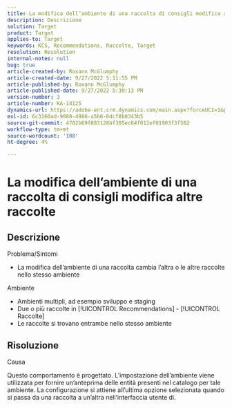 ```yaml
---
title: La modifica dell’ambiente di una raccolta di consigli modifica altre raccolte
description: Descrizione
solution: Target
product: Target
applies-to: Target
keywords: KCS, Recommendations, Raccolte, Target
resolution: Resolution
internal-notes: null
bug: true
article-created-by: Roxann McGlumphy
article-created-date: 9/27/2022 5:11:55 PM
article-published-by: Roxann McGlumphy
article-published-date: 9/27/2022 5:30:13 PM
version-number: 3
article-number: KA-14125
dynamics-url: https://adobe-ent.crm.dynamics.com/main.aspx?forceUCI=1&pagetype=entityrecord&etn=knowledgearticle&id=0196a277-873e-ed11-9db1-00224808613b
exl-id: 6c3160ad-9080-4986-a5b6-6dcf8b0343b5
source-git-commit: 4702b69f883128bf305ec64f012ef01903f3f582
workflow-type: tm+mt
source-wordcount: '108'
ht-degree: 4%

---
```


# La modifica dell’ambiente di una raccolta di consigli modifica altre raccolte

## Descrizione

Problema/Sintomi<br>
- La modifica dell’ambiente di una raccolta cambia l’altra o le altre raccolte nello stesso ambiente



Ambiente
- Ambienti multipli, ad esempio sviluppo e staging
- Due o più raccolte in [!UICONTROL Recommendations] - [!UICONTROL Raccolte]
- Le raccolte si trovano entrambe nello stesso ambiente



## Risoluzione


Causa

Questo comportamento è progettato. L’impostazione dell’ambiente viene utilizzata per fornire un’anteprima delle entità presenti nel catalogo per tale ambiente. La configurazione si attiene all’ultima opzione selezionata quando si passa da una raccolta a un’altra nell’interfaccia utente di.
